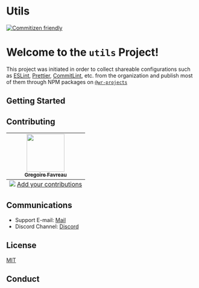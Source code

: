 # Utils

[![Commitizen friendly](https://img.shields.io/badge/commitizen-friendly-brightgreen.svg)](http://commitizen.github.io/cz-cli/)

# Welcome to the `utils` Project!

This project was initiated in order to collect shareable configurations such as [ESLint](), [Prettier](), [CommitLint](), etc. from the organization and publish most of them through NPM packages on [`@wr-projects`]()

## Getting Started


## Contributing

<!-- ALL-CONTRIBUTORS-LIST:START - Do not remove or modify this section -->
<!-- prettier-ignore-start -->
<!-- markdownlint-disable -->

<table>
  <tbody>
    <tr>
      <td align="center"><a href="https://www.facebook.com/profile.php?id=100009457709527"><img src="https://avatars.githubusercontent.com/u/16638358?v=4" width="100px;" alt=""/><br /><sub><b>Gregoire Favreau</b></sub></a></td>
    </tr>
  </tbody>
  <tfoot>
    <tr>
      <td align="center" size="13px" colspan="7">
        <img src="https://raw.githubusercontent.com/all-contributors/all-contributors-cli/1b8533af435da9854653492b1327a23a4dbd0a10/assets/logo-small.svg">
          <a href="https://all-contributors.js.org/docs/en/bot/usage">Add your contributions</a>
        </img>
      </td>
    </tr>
  </tfoot>
</table>

<!-- markdownlint-restore -->
<!-- prettier-ignore-end -->
<!-- ALL-CONTRIBUTORS-LIST:END -->

## Communications

* Support E-mail: [Mail](support@webreadyprojects.atlassian.net)
* Discord Channel: [Discord](https://discord.com/channels/849073103984525323/)

## License

[MIT](https://github.com/wr-projects/utils/blob/main/LICENSE)

## Conduct
